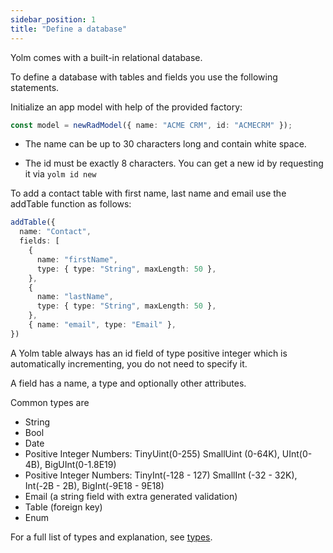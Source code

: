 ```yaml
---
sidebar_position: 1
title: "Define a database"
---
```


Yolm comes with a built-in relational database.

To define a database with tables and fields you use the following statements.

Initialize an app model with help of the provided factory:

```typescript
const model = newRadModel({ name: "ACME CRM", id: "ACMECRM" });
```

- The name can be up to 30 characters long and contain white space.

- The id must be exactly 8 characters. You can get a new id by requesting it
  via `yolm id new`

To add a contact table with first name, last name and email use the addTable function as follows:

```typescript
addTable({
  name: "Contact",
  fields: [
    {
      name: "firstName",
      type: { type: "String", maxLength: 50 },
    },
    {
      name: "lastName",
      type: { type: "String", maxLength: 50 },
    },
    { name: "email", type: "Email" },
})
```

A Yolm table always has an id field of type positive integer which is automatically incrementing, you do not need to specify it.

A field has a name, a type and optionally other attributes.

Common types are
- String
- Bool
- Date
- Positive Integer Numbers: TinyUint(0-255) SmallUint (0-64K), UInt(0-4B), BigUInt(0-1.8E19)
- Positive Integer Numbers:  TinyInt(-128 - 127) SmallInt (-32 - 32K), Int(-2B - 2B), BigInt(-9E18 - 9E18)
- Email (a string field with extra generated validation)
- Table (foreign key)
- Enum

For a full list of types and explanation, see [types](./basic-data-types.md).